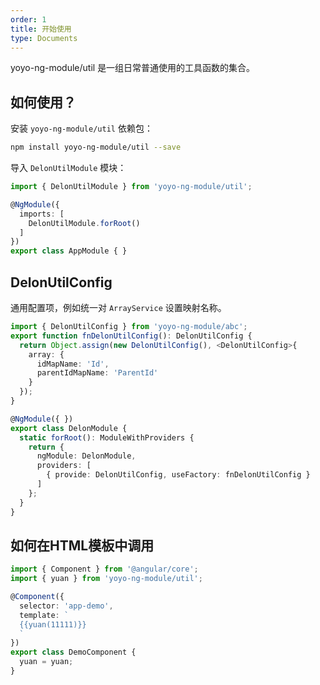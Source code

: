 ```yaml
---
order: 1
title: 开始使用
type: Documents
---
```


yoyo-ng-module/util 是一组日常普通使用的工具函数的集合。

## 如何使用？

安装 `yoyo-ng-module/util` 依赖包：

```bash
npm install yoyo-ng-module/util --save
```

导入 `DelonUtilModule` 模块：

```typescript
import { DelonUtilModule } from 'yoyo-ng-module/util';

@NgModule({
  imports: [
    DelonUtilModule.forRoot()
  ]
})
export class AppModule { }
```

## DelonUtilConfig

通用配置项，例如统一对 `ArrayService` 设置映射名称。

```ts
import { DelonUtilConfig } from 'yoyo-ng-module/abc';
export function fnDelonUtilConfig(): DelonUtilConfig {
  return Object.assign(new DelonUtilConfig(), <DelonUtilConfig>{
    array: {
      idMapName: 'Id',
      parentIdMapName: 'ParentId'
    }
  });
}

@NgModule({ })
export class DelonModule {
  static forRoot(): ModuleWithProviders {
    return {
      ngModule: DelonModule,
      providers: [
        { provide: DelonUtilConfig, useFactory: fnDelonUtilConfig }
      ]
    };
  }
}
```

## 如何在HTML模板中调用

```ts
import { Component } from '@angular/core';
import { yuan } from 'yoyo-ng-module/util';

@Component({
  selector: 'app-demo',
  template: `
  {{yuan(11111)}}
  `
})
export class DemoComponent {
  yuan = yuan;
}
```
